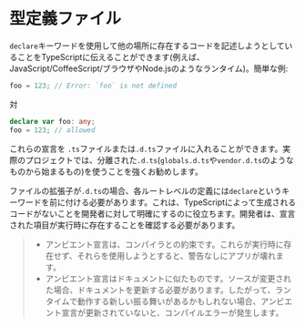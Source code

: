 # 型定義ファイル

`declare`キーワードを使用して他の場所に存在するコードを記述しようとしていることをTypeScriptに伝えることができます\(例えば、JavaScript/CoffeeScript/ブラウザやNode.jsのようなランタイム\)。簡単な例:

```typescript
foo = 123; // Error: `foo` is not defined
```

対

```typescript
declare var foo: any;
foo = 123; // allowed
```

これらの宣言を `.ts`ファイルまたは`.d.ts`ファイルに入れることができます。実際のプロジェクトでは、分離された`.d.ts`\(`globals.d.ts`や`vendor.d.ts`のようなものから始まるもの\)を使うことを強くお勧めします。

ファイルの拡張子が`.d.ts`の場合、各ルートレベルの定義には`declare`というキーワードを前に付ける必要があります。これは、TypeScriptによって生成されるコードがないことを開発者に対して明確にするのに役立ちます。開発者は、宣言された項目が実行時に存在することを確認する必要があります。

> * アンビエント宣言は、コンパイラとの約束です。これらが実行時に存在せず、それらを使用しようとすると、警告なしにアプリが壊れます。
> * アンビエント宣言はドキュメントに似たものです。ソースが変更された場合、ドキュメントを更新する必要があります。したがって、ランタイムで動作する新しい振る舞いがあるかもしれない場合、アンビエント宣言が更新されていないと、コンパイルエラーが発生します。


